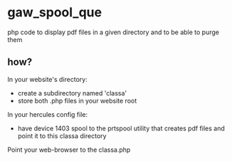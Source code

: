 # gaw_spool_que
php code to display pdf files in a given directory and to be able to purge them

## how?
In your website's directory:
- create a subdirectory named 'classa'
- store both .php files in your website root

In your hercules config file: 
- have device 1403 spool to the prtspool utility that creates pdf files and point it to this classa directory

Point your web-browser to the classa.php 

